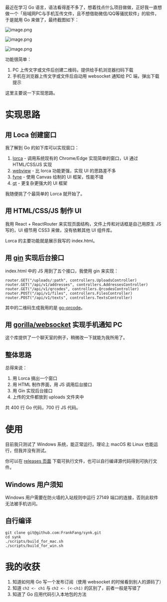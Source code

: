最近在学习 Go 语言，语法看得差不多了，想着找点什么项目做做，正好我一直想做一个「局域网PC与手机互传文件，且不想借助微信/QQ等骚扰软件」的软件，于是就用 Go 来做了，最终截图如下：

![image.png](https://p9-juejin.byteimg.com/tos-cn-i-k3u1fbpfcp/5ec2a8750433465db9460456857996f5~tplv-k3u1fbpfcp-watermark.image?)

![image.png](https://p3-juejin.byteimg.com/tos-cn-i-k3u1fbpfcp/d24db9c27f164183b04ee4ffa98617db~tplv-k3u1fbpfcp-watermark.image?)

![image.png](https://p9-juejin.byteimg.com/tos-cn-i-k3u1fbpfcp/bbddd6a250004740901527cb3b5d10d7~tplv-k3u1fbpfcp-watermark.image?)

功能很简单：
1. PC 上传文字或文件后创建二维码，提供给手机浏览器扫码下载
2. 手机在浏览器上传文字或文件后自动用 websocket 通知给 PC 端，弹出下载提示

这里主要说一下实现思路。

# 实现思路

## 用 Loca 创建窗口

我了解到 Go 的如下库可以实现窗口：

1. [lorca](https://github.com/zserge/lorca) - 调用系统现有的 Chrome/Edge 实现简单的窗口，UI 通过 HTML/CSS/JS 实现
2. [webview](https://github.com/webview/webview) - 比 lorca 功能更强，实现 UI 的思路差不多
3. [fyne](https://github.com/fyne-io/fyne) - 使用 Canvas 绘制的 UI 框架，性能不错
4. [qt](https://github.com/therecipe/qt) - 更复杂更强大的 UI 框架

我随便挑了个最简单的 Lorca 就开始了。

## 用 HTML/CSS/JS 制作 UI 

我用 React + ReactRouter 来实现页面结构，文件上传和对话框是自己用原生 JS 写的，UI 细节用 CSS3 来做，没有依赖其他 UI 组件库。

Lorca 的主要功能就是展示我写的 index.html。

## 用 [gin](https://github.com/gin-gonic/gin) 实现后台接口

index.html 中的 JS 用到了五个接口，我使用 gin 来实现：

```
router.GET("/uploads/:path", controllers.UploadsController)              
router.GET("/api/v1/addresses", controllers.AddressesController) 
router.GET("/api/v1/qrcodes", controllers.QrcodesController)   
router.POST("/api/v1/files", controllers.FilesController)      
router.POST("/api/v1/texts", controllers.TextsController)
```

其中的二维码生成我用的是 [go-qrcode](https://github.com/skip2/go-qrcode)。

## 用 [gorilla/websocket](https://github.com/gorilla/websocket) 实现手机通知 PC

这个库提供了一个聊天室的例子，稍微改一下就能为我所用了。

## 整体思路

总得来说：

1. 用 Lorca 搞出一个窗口
2. 用 HTML 制作界面，用 JS 调用后台接口
3. 用 Gin 实现后台接口
4. 上传的文件都放到 uploads 文件夹中

共 400 行 Go 代码，700 行 JS 代码。

# 使用

目前我只测试了 Windows 系统，能正常运行。理论上 macOS 和 Linux 也能运行，但我并没有测试。

你可以在 [releases 页面](https://github.com/FrankFang/synk/releases) 下载可执行文件，也可以自行编译源代码得到可执行文件。

## Windows 用户须知

Windows 用户需要在防火墙的入站规则中运行 27149 端口的连接，否则此软件无法被手机访问。

## 自行编译

```
git clone git@github.com:FrankFang/synk.git
cd synk
./scripts/build_for_mac.sh
./scripts/build_for_win.sh
```

# 我的收获

1. 知道如何用 Go 写一个发布订阅（使用 websocket 的时候看到别人的源码了）
2. 知道 `ch2 <- ch1` 与 `ch2 <- (<-ch1)` 的区别了，前者一般是写错了
3. 知道了 Go 应用代码引入本地包的方法




